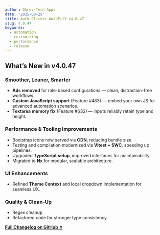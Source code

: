 ```yaml
---
author: Dhruv-Tech-Apps
date: '2025-08-29'
title: Auto Clicker AutoFill v4.0.47
slug: 4.0.47
keywords:
  - automation
  - customizing
  - performance
  - release
---
```


## What’s New in v4.0.47

### Smoother, Leaner, Smarter
- **Ads removed** for role-based configurations — clean, distraction-free workflows.
- **Custom JavaScript support** (Feature #483) — embed your own JS for advanced automation scenarios.
- **Textarea memory fix** (Feature #632) — inputs reliably retain type and height.

### Performance & Tooling Improvements
- Bootstrap icons now served via **CDN**, reducing bundle size.
- Testing and compilation modernized via **Vitest + SWC**, speeding up pipelines.
- Upgraded **TypeScript setup**, improved interfaces for maintainability.
- Migrated to **Nx** for modular, scalable architecture.

### UI Enhancements
- Refined **Theme Context** and local dropdown implementation for seamless UX.

### Quality & Clean-Up
- Regex cleanup.
- Refactored code for stronger type consistency.

**[Full Changelog on GitHub ↗](https://github.com/Dhruv-Techapps/auto-clicker-auto-fill/compare/v4.0.47.0...v4.0.47.2)**